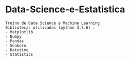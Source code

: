# Data-Science-e-Estatistica

    Treino de Data Science e Machine Learning 
    Bibliotecas utilizadas (python 3.7.6) :
    - Matplotlib
    - Numpy
    - Pandas
    - Seaborn
    - Datetime
    - Statistics
    
